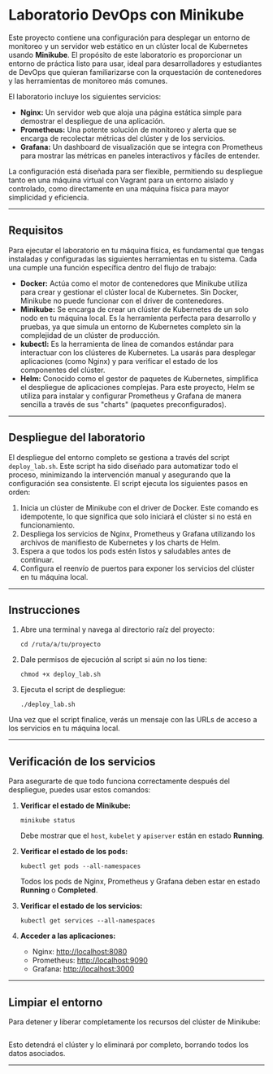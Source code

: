 # Laboratorio DevOps con Minikube

Este proyecto contiene una configuración para desplegar un entorno de monitoreo y un servidor web estático en un clúster local de Kubernetes usando **Minikube**. El propósito de este laboratorio es proporcionar un entorno de práctica listo para usar, ideal para desarrolladores y estudiantes de DevOps que quieran familiarizarse con la orquestación de contenedores y las herramientas de monitoreo más comunes.  

El laboratorio incluye los siguientes servicios:

- **Nginx:** Un servidor web que aloja una página estática simple para demostrar el despliegue de una aplicación.  
- **Prometheus:** Una potente solución de monitoreo y alerta que se encarga de recolectar métricas del clúster y de los servicios.  
- **Grafana:** Un dashboard de visualización que se integra con Prometheus para mostrar las métricas en paneles interactivos y fáciles de entender.  

La configuración está diseñada para ser flexible, permitiendo su despliegue tanto en una máquina virtual con Vagrant para un entorno aislado y controlado, como directamente en una máquina física para mayor simplicidad y eficiencia.

---

## Requisitos

Para ejecutar el laboratorio en tu máquina física, es fundamental que tengas instaladas y configuradas las siguientes herramientas en tu sistema. Cada una cumple una función específica dentro del flujo de trabajo:

- **Docker:** Actúa como el motor de contenedores que Minikube utiliza para crear y gestionar el clúster local de Kubernetes. Sin Docker, Minikube no puede funcionar con el driver de contenedores.  
- **Minikube:** Se encarga de crear un clúster de Kubernetes de un solo nodo en tu máquina local. Es la herramienta perfecta para desarrollo y pruebas, ya que simula un entorno de Kubernetes completo sin la complejidad de un clúster de producción.  
- **kubectl:** Es la herramienta de línea de comandos estándar para interactuar con los clústeres de Kubernetes. La usarás para desplegar aplicaciones (como Nginx) y para verificar el estado de los componentes del clúster.  
- **Helm:** Conocido como el gestor de paquetes de Kubernetes, simplifica el despliegue de aplicaciones complejas. Para este proyecto, Helm se utiliza para instalar y configurar Prometheus y Grafana de manera sencilla a través de sus "charts" (paquetes preconfigurados).

---

## Despliegue del laboratorio

El despliegue del entorno completo se gestiona a través del script `deploy_lab.sh`. Este script ha sido diseñado para automatizar todo el proceso, minimizando la intervención manual y asegurando que la configuración sea consistente. El script ejecuta los siguientes pasos en orden:

1. Inicia un clúster de Minikube con el driver de Docker. Este comando es idempotente, lo que significa que solo iniciará el clúster si no está en funcionamiento.  
2. Despliega los servicios de Nginx, Prometheus y Grafana utilizando los archivos de manifiesto de Kubernetes y los charts de Helm.  
3. Espera a que todos los pods estén listos y saludables antes de continuar.  
4. Configura el reenvío de puertos para exponer los servicios del clúster en tu máquina local.

---

## Instrucciones

1. Abre una terminal y navega al directorio raíz del proyecto:  
   ```
   cd /ruta/a/tu/proyecto
   ```

2. Dale permisos de ejecución al script si aún no los tiene:  
   ```
   chmod +x deploy_lab.sh
   ```

3. Ejecuta el script de despliegue:  
   ```
   ./deploy_lab.sh
   ```

Una vez que el script finalice, verás un mensaje con las URLs de acceso a los servicios en tu máquina local.

---

## Verificación de los servicios

Para asegurarte de que todo funciona correctamente después del despliegue, puedes usar estos comandos:

1. **Verificar el estado de Minikube:**  
   ```
   minikube status
   ```
   Debe mostrar que el `host`, `kubelet` y `apiserver` están en estado **Running**.

2. **Verificar el estado de los pods:**  
   ```
   kubectl get pods --all-namespaces
   ```
   Todos los pods de Nginx, Prometheus y Grafana deben estar en estado **Running** o **Completed**.

3. **Verificar el estado de los servicios:**  
   ```
   kubectl get services --all-namespaces
   ```

4. **Acceder a las aplicaciones:**
   - Nginx: [http://localhost:8080](http://localhost:8080)  
   - Prometheus: [http://localhost:9090](http://localhost:9090)  
   - Grafana: [http://localhost:3000](http://localhost:3000)  

---

## Limpiar el entorno

Para detener y liberar completamente los recursos del clúster de Minikube:  
```

```
Esto detendrá el clúster y lo eliminará por completo, borrando todos los datos asociados.

---
